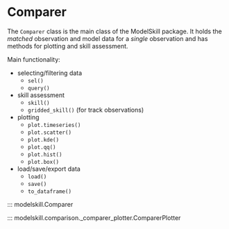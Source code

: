 # Comparer

The `Comparer` class is the main class of the ModelSkill package. It holds the *matched* observation and model data for a *single* observation and has methods for plotting and skill assessment.

Main functionality:

* selecting/filtering data
    - `sel()`
    - `query()`
* skill assessment
    - `skill()`
    - `gridded_skill()` (for track observations)
* plotting
    - `plot.timeseries()`
    - `plot.scatter()`
    - `plot.kde()`
    - `plot.qq()`
    - `plot.hist()`
    - `plot.box()`
* load/save/export data
    - `load()`
    - `save()`
    - `to_dataframe()`



::: modelskill.Comparer


::: modelskill.comparison._comparer_plotter.ComparerPlotter